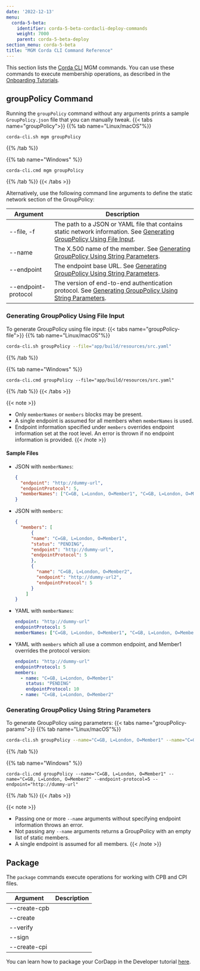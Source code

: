 ```yaml
---
date: '2022-12-13'
menu:
  corda-5-beta:
    identifier: corda-5-beta-cordacli-deploy-commands
    weight: 7000
    parent: corda-5-beta-deploy
section_menu: corda-5-beta
title: "MGM Corda CLI Command Reference"
---
```


This section lists the [Corda CLI](../getting-started/installing-corda-cli.html) MGM commands. You can use these commands to execute membership operations, as described in the [Onboarding Tutorials](deployment-tutorials/onboarding/overview.md).

## groupPolicy Command

Running the `groupPolicy` command without any arguments prints a sample `GroupPolicy.json` file that you can manually tweak.
   {{< tabs name="groupPolicy">}}
   {{% tab name="Linux/macOS"%}}
   ```sh
   corda-cli.sh mgm groupPolicy
   ```
   {{% /tab %}}

   {{% tab name="Windows" %}}
   ```shell
   corda-cli.cmd mgm groupPolicy
   ```
   {{% /tab %}}
   {{< /tabs >}}

Alternatively, use the following command line arguments to define the static network section of the GroupPolicy:

| Argument            | Description                                                          |
|---------------------|----------------------------------------------------------------------|
| --file, -f          | The path to a JSON or YAML file that contains static network information. See [Generating GroupPolicy Using File Input](#generating-groupPolicy-using-file-input).|
| --name              | The X.500 name of the member. See [Generating GroupPolicy Using String Parameters](#generating-grouppolicy-using-string-parameters).|
| --endpoint          | The endpoint base URL. See [Generating GroupPolicy Using String Parameters](#generating-grouppolicy-using-string-parameters).|
| --endpoint-protocol | The version of end-to-end authentication protocol. See [Generating GroupPolicy Using String Parameters](#generating-grouppolicy-using-string-parameters).|

### Generating GroupPolicy Using File Input

To generate GroupPolicy using file input:
   {{< tabs name="groupPolicy-file">}}
   {{% tab name="Linux/macOS"%}}
   ```sh
   corda-cli.sh groupPolicy --file="app/build/resources/src.yaml"
   ```
   {{% /tab %}}

   {{% tab name="Windows" %}}
   ```shell
   corda-cli.cmd groupPolicy --file="app/build/resources/src.yaml"
   ```
   {{% /tab %}}
   {{< /tabs >}}

{{< note >}}
* Only `memberNames` or `members` blocks may be present.
* A single endpoint is assumed for all members when `memberNames` is used.
* Endpoint information specified under `members` overrides endpoint information set at the root level. An error is thrown if no endpoint information is provided.
{{< /note >}}

#### Sample Files

* JSON with `memberNames`:
  ```json
  {
    "endpoint": "http://dummy-url",
    "endpointProtocol": 5,
    "memberNames": ["C=GB, L=London, O=Member1", "C=GB, L=London, O=Member2"]
  }
  ```

* JSON with `members`:
  ```json
  {
    "members": [
        {
        "name": "C=GB, L=London, O=Member1",
        "status": "PENDING",
        "endpoint": "http://dummy-url",
        "endpointProtocol": 5
        },
        {
          "name": "C=GB, L=London, O=Member2",
          "endpoint": "http://dummy-url2",
          "endpointProtocol": 5
        }
      ]
  }
  ```
* YAML with `memberNames`:
  ```yaml
  endpoint: "http://dummy-url"
  endpointProtocol: 5
  memberNames: ["C=GB, L=London, O=Member1", "C=GB, L=London, O=Member2"]
  ```

* YAML with `members` which all use a common endpoint, and Member1 overrides the protocol version:
  ```yaml
  endpoint: "http://dummy-url"
  endpointProtocol: 5
  members:
    - name: "C=GB, L=London, O=Member1"
      status: "PENDING"
      endpointProtocol: 10
    - name: "C=GB, L=London, O=Member2"
  ```

### Generating GroupPolicy Using String Parameters

To generate GroupPolicy using parameters:
   {{< tabs name="groupPolicy-params">}}
   {{% tab name="Linux/macOS"%}}
   ```sh
   corda-cli.sh groupPolicy --name="C=GB, L=London, O=Member1" --name="C=GB, L=London, O=Member2" --endpoint-protocol=5 --endpoint="http://dummy-url"
   ```
   {{% /tab %}}

   {{% tab name="Windows" %}}
   ```shell
   corda-cli.cmd groupPolicy --name="C=GB, L=London, O=Member1" --name="C=GB, L=London, O=Member2" --endpoint-protocol=5 --endpoint="http://dummy-url"
   ```
   {{% /tab %}}
   {{< /tabs >}}

{{< note >}}
* Passing one or more `--name` arguments without specifying endpoint information throws an error.
* Not passing any `--name` arguments returns a GroupPolicy with an empty list of static members.
* A single endpoint is assumed for all members.
{{< /note >}}










## Package
The `package` commands execute operations for working with CPB and CPI files.

| Argument            | Description                                                          |
|---------------------|----------------------------------------------------------------------|
| --create-cpb         |  |
| --create         | |
| --verify         | |
| --sign         | |
| --create-cpi         | |

You can learn how to package your CorDapp in the Developer tutorial [here](../../developing/tutorials/packaging.html).
